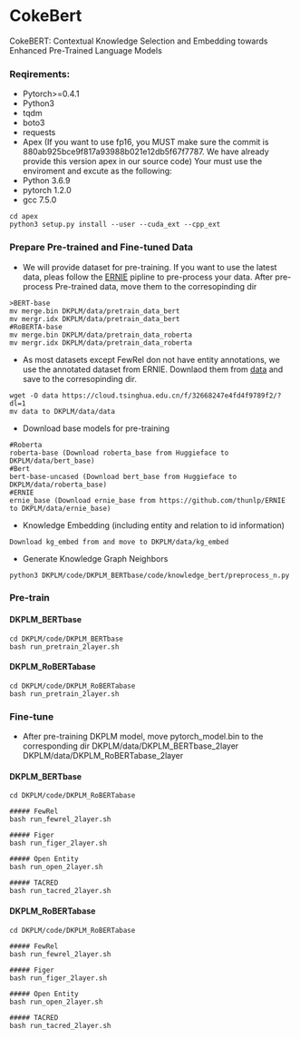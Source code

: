# CokeBert
CokeBERT: Contextual Knowledge Selection and Embedding towards Enhanced Pre-Trained Language Models

### Reqirements:
- Pytorch>=0.4.1
- Python3
- tqdm
- boto3
- requests
- Apex
(If you want to use fp16, you MUST make sure the commit is 880ab925bce9f817a93988b021e12db5f67f7787. We have already provide this version apex in our source code)
Your must use the enviroment and excute as the following:
- Python 3.6.9
- pytorch 1.2.0
- gcc 7.5.0
```
cd apex
python3 setup.py install --user --cuda_ext --cpp_ext
```


### Prepare Pre-trained and Fine-tuned Data
- We will provide dataset for pre-training. If you want to use the latest data, pleas follow the [ERNIE](https://github.com/thunlp/ERNIE "ERNIE") pipline to pre-process your data.
After pre-process Pre-trained data, move them to the corresopinding dir
```
>BERT-base
mv merge.bin DKPLM/data/pretrain_data_bert
mv mergr.idx DKPLM/data/pretrain_data_bert
#RoBERTA-base
mv merge.bin DKPLM/data/pretrain_data_roberta
mv mergr.idx DKPLM/data/pretrain_data_roberta
```

- As most datasets except FewRel don not have entity annotations, we use the annotated dataset from ERNIE. Downlaod them from [data](https://cloud.tsinghua.edu.cn/f/32668247e4fd4f9789f2/?dl=1 "dataset") and save to the corresopinding dir.
```
wget -O data https://cloud.tsinghua.edu.cn/f/32668247e4fd4f9789f2/?dl=1
mv data to DKPLM/data/data
```

- Download base models for pre-training
```
#Roberta
roberta-base (Download roberta_base from Huggieface to DKPLM/data/bert_base)
#Bert
bert-base-uncased (Download bert_base from Huggieface to DKPLM/data/roberta_base)
#ERNIE
ernie_base (Download ernie_base from https://github.com/thunlp/ERNIE to DKPLM/data/ernie_base)
```

- Knowledge Embedding (including entity and relation to id information)
```
Download kg_embed from and move to DKPLM/data/kg_embed
```


- Generate Knowledge Graph Neighbors
```
python3 DKPLM/code/DKPLM_BERTbase/code/knowledge_bert/preprocess_n.py
```



### Pre-train
#### DKPLM_BERTbase
```
cd DKPLM/code/DKPLM_BERTbase
bash run_pretrain_2layer.sh
```
#### DKPLM_RoBERTabase
```
cd DKPLM/code/DKPLM_RoBERTabase
bash run_pretrain_2layer.sh
```

### Fine-tune
- After pre-training DKPLM model, move pytorch_model.bin to the corresponding dir
DKPLM/data/DKPLM_BERTbase_2layer DKPLM/data/DKPLM_RoBERTabase_2layer

#### DKPLM_BERTbase
```
cd DKPLM/code/DKPLM_RoBERTabase
```
	##### FewRel
	bash run_fewrel_2layer.sh

	##### Figer
	bash run_figer_2layer.sh

	##### Open Entity
	bash run_open_2layer.sh

	##### TACRED
	bash run_tacred_2layer.sh

#### DKPLM_RoBERTabase
```
cd DKPLM/code/DKPLM_RoBERTabase
```
	##### FewRel
	bash run_fewrel_2layer.sh

	##### Figer
	bash run_figer_2layer.sh

	##### Open Entity
	bash run_open_2layer.sh

	##### TACRED
	bash run_tacred_2layer.sh





<!-- 
### Empirical Analysis
#### DKPLM_BERTbase
```
cd DKPLM/code/DKPLM_RoBERTabase
```
##### FewRel
	###### ERNIE
	bash analysis_fewrel_ernie.sh

	###### DKPLM
	bash analysis_fewrel_DK.sh


##### TACRED
	###### ERNIE
	bash analysis_tacred_ernie.sh

	###### DKPLM
	bash analysis_tacred_DK.sh


#### DKPLM_RoBERTabase
```
cd DKPLM/code/DKPLM_RoBERTabase
```
##### FewRel
	###### ERNIE
	bash analysis_fewrel_ernie.sh

	###### DKPLM
	bash analysis_fewrel_DK.sh

##### TACRED
	###### ERNIE
	bash analysis_tacred_ernie.sh

	###### DKPLM
	bash analysis_tacred_DK.sh
-->
